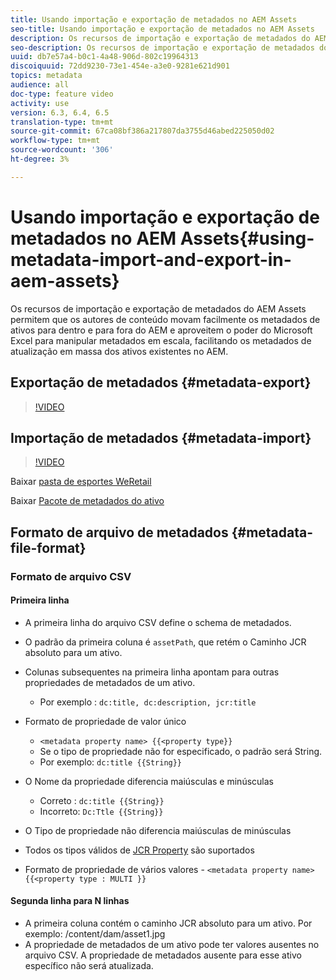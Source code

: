 ```yaml
---
title: Usando importação e exportação de metadados no AEM Assets
seo-title: Usando importação e exportação de metadados no AEM Assets
description: Os recursos de importação e exportação de metadados do AEM Assets permitem que os autores de conteúdo movam facilmente os metadados de ativos para dentro e para fora do AEM e aproveitem o poder do Microsoft Excel para manipular metadados em escala, facilitando os metadados de atualização em massa dos ativos existentes no AEM.
seo-description: Os recursos de importação e exportação de metadados do AEM Assets permitem que os autores de conteúdo movam facilmente os metadados de ativos para dentro e para fora do AEM e aproveitem o poder do Microsoft Excel para manipular metadados em escala, facilitando os metadados de atualização em massa dos ativos existentes no AEM.
uuid: db7e57a4-b0c1-4a48-906d-802c19964313
discoiquuid: 72dd9230-73e1-454e-a3e0-9281e621d901
topics: metadata
audience: all
doc-type: feature video
activity: use
version: 6.3, 6.4, 6.5
translation-type: tm+mt
source-git-commit: 67ca08bf386a217807da3755d46abed225050d02
workflow-type: tm+mt
source-wordcount: '306'
ht-degree: 3%

---
```



# Usando importação e exportação de metadados no AEM Assets{#using-metadata-import-and-export-in-aem-assets}

Os recursos de importação e exportação de metadados do AEM Assets permitem que os autores de conteúdo movam facilmente os metadados de ativos para dentro e para fora do AEM e aproveitem o poder do Microsoft Excel para manipular metadados em escala, facilitando os metadados de atualização em massa dos ativos existentes no AEM.

## Exportação de metadados {#metadata-export}

>[!VIDEO](https://video.tv.adobe.com/v/22132/?quality=9&learn=on)

## Importação de metadados {#metadata-import}

>[!VIDEO](https://video.tv.adobe.com/v/21374/?quality=9&learn=on)

Baixar [pasta de esportes WeRetail](assets/we-retail-sports.zip)

Baixar [Pacote de metadados do ativo](assets/we-retail-sports-asset-metadata.zip)

## Formato de arquivo de metadados {#metadata-file-format}

### Formato de arquivo CSV

#### Primeira linha

* A primeira linha do arquivo CSV define o schema de metadados.
* O padrão da primeira coluna é `assetPath`, que retém o Caminho JCR absoluto para um ativo.

* Colunas subsequentes na primeira linha apontam para outras propriedades de metadados de um ativo.

   * Por exemplo : `dc:title, dc:description, jcr:title`

* Formato de propriedade de valor único

   * `<metadata property name> {{<property type}}`
   * Se o tipo de propriedade não for especificado, o padrão será String.
   * Por exemplo: `dc:title {{String}}`

* O Nome da propriedade diferencia maiúsculas e minúsculas
   * Correto : `dc:title {{String}}`
   * Incorreto: `Dc:Ttle {{String}}`

* O Tipo de propriedade não diferencia maiúsculas de minúsculas
* Todos os tipos válidos de [JCR Property](https://docs.adobe.com/docs/en/spec/jsr170/javadocs/jcr-2.0/javax/jcr/PropertyType.html) são suportados

* Formato de propriedade de vários valores - `<metadata property name> {{<property type : MULTI }}`

#### Segunda linha para N linhas

* A primeira coluna contém o caminho JCR absoluto para um ativo. Por exemplo: /content/dam/asset1.jpg
* A propriedade de metadados de um ativo pode ter valores ausentes no arquivo CSV. A propriedade de metadados ausente para esse ativo específico não será atualizada.